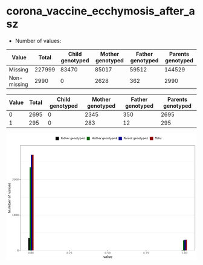 # corona_vaccine_ecchymosis_after_asz
- Number of values:

| Value | Total | Child genotyped | Mother genotyped | Father genotyped | Parents genotyped |
| ----- | ----- | --------------- | ---------------- | ---------------- |---------------- |
| Missing | 227999 | 83470 | 85017 | 59512 | 144529 |
| Non-missing | 2990 | 0 | 2628 | 362 | 2990 |

| Value | Total | Child genotyped | Mother genotyped | Father genotyped | Parents genotyped |
| ----- | ----- | --------------- | ---------------- | ---------------- |---------------- |
| 0 | 2695 | 0 | 2345 | 350 | 2695 |
| 1 | 295 | 0 | 283 | 12 | 295 |



![](corona_vaccine_ecchymosis_after_asz_n.png)



